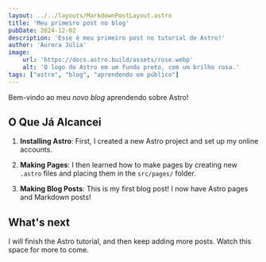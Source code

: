 ```yaml
---
layout: ../../layouts/MarkdownPostLayout.astro
title: 'Meu primeiro post no blog'
pubDate: 2024-12-02
description: 'Esse é meu primeiro post no tutorial de Astro!'
author: 'Aurora Júlia'
image:
    url: 'https://docs.astro.build/assets/rose.webp'
    alt: 'O logo do Astro em um fundo preto, com um brilho rosa.'
tags: ["astro", "blog", "aprendendo em público"]
---
```


Bem-vindo ao meu _novo blog_ aprendendo sobre Astro!

## O Que Já Alcancei

1. **Installing Astro**: First, I created a new Astro project and set up my online accounts.

2. **Making Pages**: I then learned how to make pages by creating new `.astro` files and placing them in the `src/pages/` folder.

3. **Making Blog Posts**: This is my first blog post! I now have Astro pages and Markdown posts!

## What's next

I will finish the Astro tutorial, and then keep adding more posts. Watch this space for more to come.
